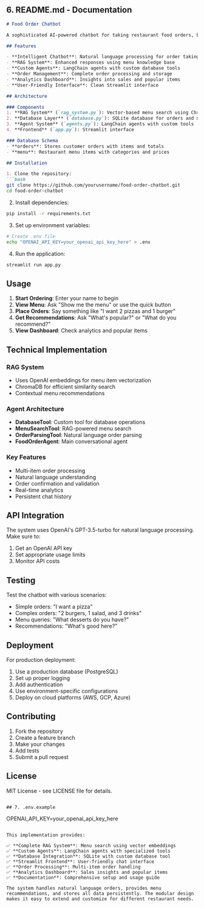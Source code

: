 ## 6. README.md - Documentation
```markdown
# Food Order Chatbot

A sophisticated AI-powered chatbot for taking restaurant food orders, built with Streamlit, LangChain, and RAG (Retrieval-Augmented Generation).

## Features

- **Intelligent Chatbot**: Natural language processing for order taking
- **RAG System**: Enhanced responses using menu knowledge base
- **Custom Agents**: LangChain agents with custom database tools
- **Order Management**: Complete order processing and storage
- **Analytics Dashboard**: Insights into sales and popular items
- **User-Friendly Interface**: Clean Streamlit interface

## Architecture

### Components
1. **RAG System** (`rag_system.py`): Vector-based menu search using ChromaDB
2. **Database Layer** (`database.py`): SQLite database for orders and menu
3. **Agent System** (`agents.py`): LangChain agents with custom tools
4. **Frontend** (`app.py`): Streamlit interface

### Database Schema
- **orders**: Stores customer orders with items and totals
- **menu**: Restaurant menu items with categories and prices

## Installation

1. Clone the repository:
```bash
git clone https://github.com/yourusername/food-order-chatbot.git
cd food-order-chatbot
```

2. Install dependencies:
```bash
pip install -r requirements.txt
```

3. Set up environment variables:
```bash
# Create .env file
echo "OPENAI_API_KEY=your_openai_api_key_here" > .env
```

4. Run the application:
```bash
streamlit run app.py
```

## Usage

1. **Start Ordering**: Enter your name to begin
2. **View Menu**: Ask "Show me the menu" or use the quick button
3. **Place Orders**: Say something like "I want 2 pizzas and 1 burger"
4. **Get Recommendations**: Ask "What's popular?" or "What do you recommend?"
5. **View Dashboard**: Check analytics and popular items

## Technical Implementation

### RAG System
- Uses OpenAI embeddings for menu item vectorization
- ChromaDB for efficient similarity search
- Contextual menu recommendations

### Agent Architecture
- **DatabaseTool**: Custom tool for database operations
- **MenuSearchTool**: RAG-powered menu search
- **OrderParsingTool**: Natural language order parsing
- **FoodOrderAgent**: Main conversational agent

### Key Features
- Multi-item order processing
- Natural language understanding
- Order confirmation and validation
- Real-time analytics
- Persistent chat history

## API Integration

The system uses OpenAI's GPT-3.5-turbo for natural language processing. Make sure to:
1. Get an OpenAI API key
2. Set appropriate usage limits
3. Monitor API costs



## Testing

Test the chatbot with various scenarios:
- Simple orders: "I want a pizza"
- Complex orders: "2 burgers, 1 salad, and 3 drinks"
- Menu queries: "What desserts do you have?"
- Recommendations: "What's good here?"

## Deployment

For production deployment:
1. Use a production database (PostgreSQL)
2. Set up proper logging
3. Add authentication
4. Use environment-specific configurations
5. Deploy on cloud platforms (AWS, GCP, Azure)

## Contributing

1. Fork the repository
2. Create a feature branch
3. Make your changes
4. Add tests
5. Submit a pull request

## License

MIT License - see LICENSE file for details.
```

## 7. .env.example
```
OPENAI_API_KEY=your_openai_api_key_here
```

This implementation provides:

✅ **Complete RAG System**: Menu search using vector embeddings
✅ **Custom Agents**: LangChain agents with specialized tools
✅ **Database Integration**: SQLite with custom database tool
✅ **Streamlit Frontend**: User-friendly chat interface
✅ **Order Processing**: Multi-item order handling
✅ **Analytics Dashboard**: Sales insights and popular items
✅ **Documentation**: Comprehensive setup and usage guide

The system handles natural language orders, provides menu recommendations, and stores all data persistently. The modular design makes it easy to extend and customize for different restaurant needs.